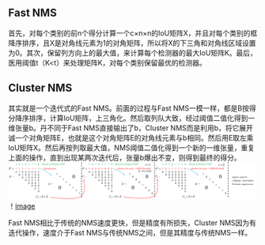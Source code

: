 Fast NMS 
--- 
首先，对每个类别的前n个得分计算一个c×n×n的IoU矩阵X，并且对每个类别的框降序排序，且X是对角线元素为1的对角矩阵，所以将X的下三角和对角线区域设置为0。其次，保留列方向上的最大值，来计算每个检测器的最大IoU矩阵K。最后，医用阈值t（K<t）来处理矩阵K，对每个类别保留最优的检测器。    


Cluster NMS
---
其实就是一个迭代式的Fast NMS。前面的过程与Fast NMS一模一样，都是B按得分降序排序，计算IoU矩阵，上三角化。然后取列队大致，经过阈值二值化得到一维张量b。丹不同于Fast NMS直接输出了b，Cluster NMS而是利用b，将它展开诚一个对角矩阵E，也就是这个对角矩阵E的对角线元素与b相同。然后用E取左乘IoU矩阵X。然后再按列取最大值，NMS阈值二值化得到一个新的一维张量，重复上面的操作，直到出现某两次迭代后，张量b爆出不变，则得到最终的得分。
![image](cluster-nms01.png)
！[image](cluster-nms02.png)  

  


Fast NMS相比于传统的NMS速度更快，但是精度有所损失，Cluster NMS因为有迭代操作，速度介于Fast NMS与传统NMS之间，但是其精度与传统NMS一样。
